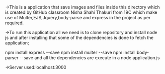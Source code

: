 ->This is a application that save images and files inside this directory which is created by GitHub classroom Nisha Shahi Thakuri from 19C which make use of Multer,EJS,Jquery,body-parse and express in the project as per required. 

->To run this application all we need is to clone repository and install node js and after installing that some of the dependencies is done to fetch the application;

npm install express --save
npm install multer --save
npm install body-parser --save
and all the dependencies are execute in a node application.js

->Server used:localhost:3000


